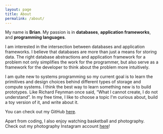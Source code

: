 ```yaml
---
layout: page
title: About
permalink: /about/
---
```


My name is **Brian**. My passion is in **databases**, **application frameworks**, and **programming languages**. 

I am interested in the intersection between databases and application frameworks. I believe that databases are more than just a means for storing data. The right database abstractions and application framework for a problem not only simplifies the work for the programmer, but also serve as a framework for the developer to think about the problem more intuitively.

I am quite new to systems programming so my current goal is to learn the primitives and design choices behind different types of storage and compute systems. I think the best way to learn something new is to build prototypes. Like Richard Feynman once said, “What I cannot create, I do not understand”. In my free time, I like to choose a topic I'm curious about, build a toy version of it, and write about it.

You can check out my GitHub [here](https://github.com/brianshih1).

Apart from coding, I also enjoy watching basketball and photography. Check out my photography Instagram account [here](https://www.instagram.com/brianshihphotography/)!

